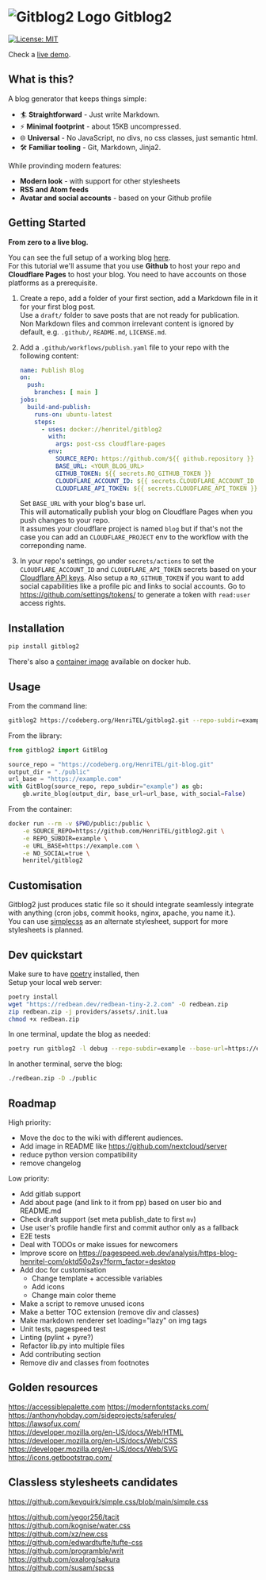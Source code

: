 # ![Gitblog2 Logo](https://blog.henritel.com/media/favicon.svg "title") Gitblog2

[![License: MIT](https://img.shields.io/badge/License-MIT-blue.svg)](https://opensource.org/licenses/MIT)  

Check a [live demo](https://blog.henritel.com).  

## What is this?

A blog generator that keeps things simple:  

* 🏄 **Straightforward** - Just write Markdown.
* ⚡ **Minimal footprint** - about 15KB uncompressed.
* 🌐 **Universal** - No JavaScript, no divs, no css classes, just semantic html.  
* 🛠 **Familiar tooling** - Git, Markdown, Jinja2.

While provinding modern features:

* **Modern look** - with support for other stylesheets
* **RSS and Atom feeds**
* **Avatar and social accounts** - based on your Github profile

## Getting Started

**From zero to a live blog.**

You can see the full setup of a working blog [here](https://github.com/HenriTEL/blog).  
For this tutorial we'll assume that you use **Github** to host your repo and **Cloudflare Pages** to host your blog. You need to have accounts on those platforms as a prerequisite.  

1. Create a repo, add a folder of your first section, add a Markdown file in it for your first blog post.  
Use a `draft/` folder to save posts that are not ready for publication.  
Non Markdown files and common irrelevant content is ignored by default, e.g. `.github/`, `README.md`, `LICENSE.md`.

2. Add a `.github/workflows/publish.yaml` file to your repo with the following content:

    ```yaml
    name: Publish Blog
    on:
      push:
        branches: [ main ]
    jobs:
      build-and-publish:
        runs-on: ubuntu-latest
        steps:
          - uses: docker://henritel/gitblog2
            with:
              args: post-css cloudflare-pages
            env:
              SOURCE_REPO: https://github.com/${{ github.repository }}
              BASE_URL: <YOUR_BLOG_URL>
              GITHUB_TOKEN: ${{ secrets.RO_GITHUB_TOKEN }}
              CLOUDFLARE_ACCOUNT_ID: ${{ secrets.CLOUDFLARE_ACCOUNT_ID }}
              CLOUDFLARE_API_TOKEN: ${{ secrets.CLOUDFLARE_API_TOKEN }}
    ```

    Set `BASE_URL` with your blog's base url.  
    This will automatically publish your blog on Cloudflare Pages when you push changes to your repo.  
    It assumes your cloudflare project is named `blog` but if that's not the case you can add an `CLOUDFLARE_PROJECT` env to the workflow with the correponding name.
3. In your repo's settings, go under `secrets/actions` to set the `CLOUDFLARE_ACCOUNT_ID` and `CLOUDFLARE_API_TOKEN` secrets based on your [Cloudflare API keys](https://developers.cloudflare.com/fundamentals/api/get-started/keys/#view-your-api-key). Also setup a `RO_GITHUB_TOKEN` if you want to add social capabilities like a profile pic and links to social accounts. Go to <https://github.com/settings/tokens/> to generate a token with `read:user` access rights.

## Installation

```bash
pip install gitblog2
```

There's also a [container image](https://hub.docker.com/repository/docker/henritel/gitblog2) available on docker hub.

## Usage

From the command line:

```bash
gitblog2 https://codeberg.org/HenriTEL/gitblog2.git --repo-subdir=example --url-base=https://example.com --no-social
```

From the library:

```python
from gitblog2 import GitBlog

source_repo = "https://codeberg.org/HenriTEL/git-blog.git"
output_dir = "./public"
url_base = "https://example.com"
with GitBlog(source_repo, repo_subdir="example") as gb:
    gb.write_blog(output_dir, base_url=url_base, with_social=False)
```

From the container:

```bash
docker run --rm -v $PWD/public:/public \
    -e SOURCE_REPO=https://github.com/HenriTEL/gitblog2.git \
    -e REPO_SUBDIR=example \
    -e URL_BASE=https://example.com \
    -e NO_SOCIAL=true \
    henritel/gitblog2
```

## Customisation

Gitblog2 just produces static file so it should integrate seamlessly integrate with anything (cron jobs, commit hooks, nginx, apache, you name it.).  
You can use [simplecss](https://simplecss.org/demo) as an alternate stylesheet, support for more stylesheets is planned.

## Dev quickstart

Make sure to have [poetry](https://python-poetry.org/) installed, then  
Setup your local web server:

```bash
poetry install
wget "https://redbean.dev/redbean-tiny-2.2.com" -O redbean.zip
zip redbean.zip -j providers/assets/.init.lua
chmod +x redbean.zip
```

In one terminal, update the blog as needed:

```bash
poetry run gitblog2 -l debug --repo-subdir=example --base-url=https://example.com --no-social
```

In another terminal, serve the blog:

```bash
./redbean.zip -D ./public
```

## Roadmap

High priority:

* Move the doc to the wiki with different audiences.
* Add image in README like <https://github.com/nextcloud/server>
* reduce python version compatibility
* remove changelog

Low priority:

* Add gitlab support
* Add about page (and link to it from pp) based on user bio and README.md
* Check draft support (set meta publish_date to first `mv`)
* Use user's profile handle first and commit author only as a fallback
* E2E tests
* Deal with TODOs or make issues for newcomers
* Improve score on <https://pagespeed.web.dev/analysis/https-blog-henritel-com/oktd50o2sy?form_factor=desktop>
* Add doc for customisation
  * Change template + accessible variables
  * Add icons
  * Change main color theme
* Make a script to remove unused icons
* Make a better TOC extension (remove div and classes)
* Make markdown renderer set loading="lazy" on img tags
* Unit tests, pagespeed test
* Linting (pylint + pyre?)
* Refactor lib.py into multiple files
* Add contributing section
* Remove div and classes from footnotes

## Golden resources

<https://accessiblepalette.com>
<https://modernfontstacks.com/>  
<https://anthonyhobday.com/sideprojects/saferules/>  
<https://lawsofux.com/>  
<https://developer.mozilla.org/en-US/docs/Web/HTML>  
<https://developer.mozilla.org/en-US/docs/Web/CSS>  
<https://developer.mozilla.org/en-US/docs/Web/SVG>  
<https://icons.getbootstrap.com/>  

## Classless stylesheets candidates

<https://github.com/kevquirk/simple.css/blob/main/simple.css>  

<https://github.com/yegor256/tacit>  
<https://github.com/kognise/water.css>  
<https://github.com/xz/new.css>  
<https://github.com/edwardtufte/tufte-css>  
<https://github.com/programble/writ>  
<https://github.com/oxalorg/sakura>  
<https://github.com/susam/spcss>  
